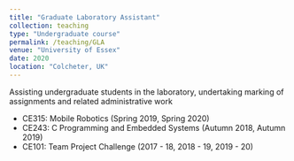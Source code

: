 ```yaml
---
title: "Graduate Laboratory Assistant"
collection: teaching
type: "Undergraduate course"
permalink: /teaching/GLA
venue: "University of Essex"
date: 2020
location: "Colcheter, UK"
---
```


Assisting undergraduate students in the laboratory, undertaking marking of assignments and related administrative work

* CE315: Mobile Robotics  (Spring 2019, Spring 2020)
* CE243: C Programming and Embedded Systems  (Autumn 2018, Autumn 2019)
* CE101: Team Project Challenge   (2017 - 18, 2018 - 19, 2019 - 20)
